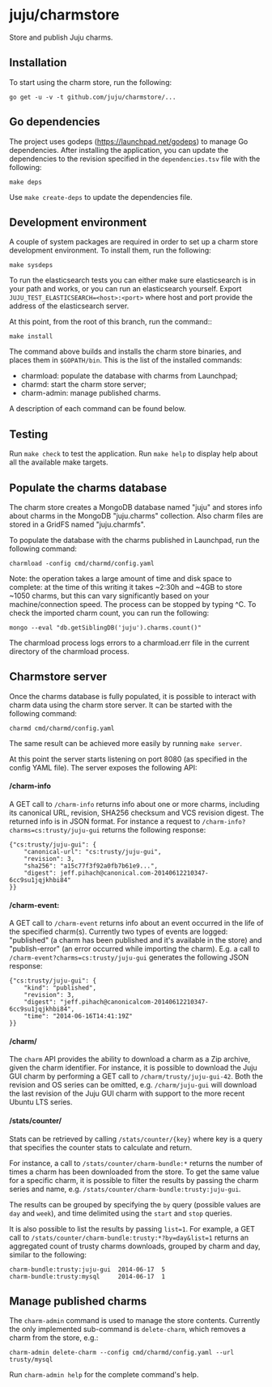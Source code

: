 # juju/charmstore

Store and publish Juju charms.

## Installation

To start using the charm store, run the following:

    go get -u -v -t github.com/juju/charmstore/...

## Go dependencies

The project uses godeps (https://launchpad.net/godeps) to manage Go
dependencies. After installing the application, you can update the dependencies
to the revision specified in the `dependencies.tsv` file with the following:

    make deps

Use `make create-deps` to update the dependencies file.

## Development environment

A couple of system packages are required in order to set up a charm store
development environment. To install them, run the following:

    make sysdeps

To run the elasticsearch tests you can either make sure elasticsearch is in
your path and works, or you can run an elasticsearch yourself. Export
`JUJU_TEST_ELASTICSEARCH=<host>:<port>` where host and port provide 
the address of the elasticsearch server.

At this point, from the root of this branch, run the command::

    make install

The command above builds and installs the charm store binaries, and places them
in `$GOPATH/bin`. This is the list of the installed commands:

- charmload: populate the database with charms from Launchpad;
- charmd: start the charm store server;
- charm-admin: manage published charms.

A description of each command can be found below.

## Testing

Run `make check` to test the application.
Run `make help` to display help about all the available make targets.

## Populate the charms database

The charm store creates a MongoDB database named "juju" and stores info about
charms in the MongoDB "juju.charms" collection. Also charm files are stored in
a GridFS named "juju.charmfs".

To populate the database with the charms published in Launchpad, run the
following command:

    charmload -config cmd/charmd/config.yaml

Note: the operation takes a large amount of time and disk space to complete:
at the time of this writing it takes ~2:30h and ~4GB to store ~1050 charms,
but this can vary significantly based on your machine/connection speed.
The process can be stopped by typing ^C.
To check the imported charm count, you can run the following:

    mongo --eval "db.getSiblingDB('juju').charms.count()"

The charmload process logs errors to a charmload.err file in the current
directory of the charmload process.

## Charmstore server

Once the charms database is fully populated, it is possible to interact with
charm data using the charm store server. It can be started with the following
command:

    charmd cmd/charmd/config.yaml

The same result can be achieved more easily by running `make server`.

At this point the server starts listening on port 8080 (as specified in the
config YAML file).
The server exposes the following API:

#### /charm-info

A GET call to `/charm-info` returns info about one or more charms, including
its canonical URL, revision, SHA256 checksum and VCS revision digest.
The returned info is in JSON format.
For instance a request to `/charm-info?charms=cs:trusty/juju-gui` returns the
following response:

    {"cs:trusty/juju-gui": {
        "canonical-url": "cs:trusty/juju-gui",
        "revision": 3,
        "sha256": "a15c77f3f92a0fb7b61e9...",
        "digest": jeff.pihach@canonical.com-20140612210347-6cc9su1jqjkhbi84"
    }}

#### /charm-event:

A GET call to `/charm-event` returns info about an event occurred in the life
of the specified charm(s). Currently two types of events are logged:
"published" (a charm has been published and it's available in the store) and
"publish-error" (an error occurred while importing the charm).
E.g. a call to `/charm-event?charms=cs:trusty/juju-gui` generates the following
JSON response:

    {"cs:trusty/juju-gui": {
        "kind": "published",
        "revision": 3,
        "digest": "jeff.pihach@canonicalcom-20140612210347-6cc9su1jqjkhbi84",
        "time": "2014-06-16T14:41:19Z"
    }}

#### /charm/

The `charm` API provides the ability to download a charm as a Zip archive,
given the charm identifier. For instance, it is possible to download the Juju
GUI charm by performing a GET call to `/charm/trusty/juju-gui-42`. Both the
revision and OS series can be omitted, e.g. `/charm/juju-gui` will download the
last revision of the Juju GUI charm with support to the more recent Ubuntu LTS
series.

#### /stats/counter/

Stats can be retrieved by calling `/stats/counter/{key}` where key is a query
that specifies the counter stats to calculate and return.

For instance, a call to `/stats/counter/charm-bundle:*` returns the number of
times a charm has been downloaded from the store. To get the same value for
a specific charm, it is possible to filter the results by passing the charm
series and name, e.g. `/stats/counter/charm-bundle:trusty:juju-gui`.

The results can be grouped by specifying the `by` query (possible values are
`day` and `week`), and time delimited using the `start` and `stop` queries.

It is also possible to list the results by passing `list=1`. For example, a GET
call to `/stats/counter/charm-bundle:trusty:*?by=day&list=1` returns an
aggregated count of trusty charms downloads, grouped by charm and day, similar
to the following:

    charm-bundle:trusty:juju-gui  2014-06-17  5
    charm-bundle:trusty:mysql     2014-06-17  1

## Manage published charms

The `charm-admin` command is used to manage the store contents. Currently the
only implemented sub-command is `delete-charm`, which removes a charm from
the store, e.g.:

    charm-admin delete-charm --config cmd/charmd/config.yaml --url trusty/mysql

Run `charm-admin help` for the complete command's help.

